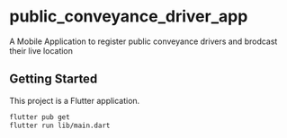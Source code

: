 # public_conveyance_driver_app

A Mobile Application to register public conveyance drivers and brodcast their live location

## Getting Started

This project is a Flutter application.

``` bash
flutter pub get
flutter run lib/main.dart
```

